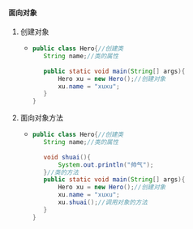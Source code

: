 #### 面向对象

1. 创建对象

   - ```java
     public class Hero{//创建类
     	String name;//类的属性
     	
     	public static void main(String[] args){
     		Hero xu = new Hero();//创建对象
     		xu.name = "xuxu";
     	}
     }
     ```



2. 面向对象方法
   
   - ```java
     public class Hero{//创建类
     	String name;//类的属性
     	
     	void shuai(){
     		System.out.println("帅气");
     	}//类的方法
     	public static void main(String[] args){
     		Hero xu = new Hero();//创建对象
     		xu.name = "xuxu";
     		xu.shuai();//调用对象的方法
     	}
     }
     ```
